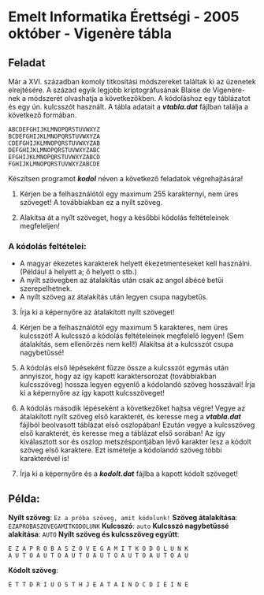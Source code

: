 # Emelt Informatika Érettségi - 2005 október - Vigenère tábla

## Feladat
Már a XVI. században komoly titkosítási módszereket találtak ki az üzenetek elrejtésére. A század egyik legjobb kriptográfusának Blaise de Vigenère-nek a módszerét olvashatja a következőkben. A kódoláshoz egy táblázatot és egy ún. kulcsszót használt.
A tábla adatait a **_vtabla.dat_** fájlban találja a következő formában.
```
ABCDEFGHIJKLMNOPQRSTUVWXYZ
BCDEFGHIJKLMNOPQRSTUVWXYZA
CDEFGHIJKLMNOPQRSTUVWXYZAB
DEFGHIJKLMNOPQRSTUVWXYZABC
EFGHIJKLMNOPQRSTUVWXYZABCD
FGHIJKLMNOPQRSTUVWXYZABCDE
```
Készítsen programot **_kodol_** néven a következő feladatok végrehajtására!

1. Kérjen be a felhasználótól egy maximum 255 karakternyi, nem üres szöveget! A továbbiakban ez a nyílt szöveg.

2. Alakítsa át a nyílt szöveget, hogy a későbbi kódolás feltételeinek megfeleljen!
### A kódolás feltételei:
- A magyar ékezetes karakterek helyett ékezetmenteseket kell használni. (Például á helyett a; ő helyett o stb.)
- A nyílt szövegben az átalakítás után csak az angol ábécé betűi szerepelhetnek.
- A nyílt szöveg az átalakítás után legyen csupa nagybetűs.

3. Írja ki a képernyőre az átalakított nyílt szöveget!

4. Kérjen be a felhasználótól egy maximum 5 karakteres, nem üres kulcsszót! A kulcsszó a kódolás feltételeinek megfelelő legyen! (Sem átalakítás, sem ellenőrzés nem kell!) Alakítsa át a kulcsszót csupa nagybetűssé!

5. A kódolás első lépéseként fűzze össze a kulcsszót egymás után annyiszor, hogy az így kapott karaktersorozat (továbbiakban kulcsszöveg) hossza legyen egyenlő a kódolandó szöveg hosszával! Írja ki a képernyőre az így kapott kulcsszöveget!

6. A kódolás második lépéseként a következőket hajtsa végre! Vegye az átalakított nyílt szöveg első karakterét, és keresse meg a **_vtabla.dat_** fájlból beolvasott táblázat első oszlopában! Ezután vegye a kulcsszöveg első karakterét, és keresse meg a táblázat első sorában! Az így kiválasztott sor és oszlop metszéspontjában lévő karakter lesz a kódolt szöveg első karaktere. Ezt ismételje a kódolandó szöveg többi karakterével is!

7. Írja ki a képernyőre és a **_kodolt.dat_** fájlba a kapott kódolt szöveget!

## Példa:

**Nyílt szöveg**: `Ez a próba szöveg, amit kódolunk!`
**Szöveg átalakítása**: `EZAPROBASZOVEGAMITKODOLUNK`
**Kulcsszó**: `auto`
**Kulcsszó nagybetűssé alakítása**: `AUTO`
**Nyílt szöveg és kulcsszöveg együtt**:
```
E Z A P R O B A S Z O V E G A M I T K O D O L U N K
A U T O A U T O A U T O A U T O A U T O A U T O A U
```
**Kódolt szöveg**:
```
E T T D R I U O S T H J E A T A I N D C D I E I N E
```
